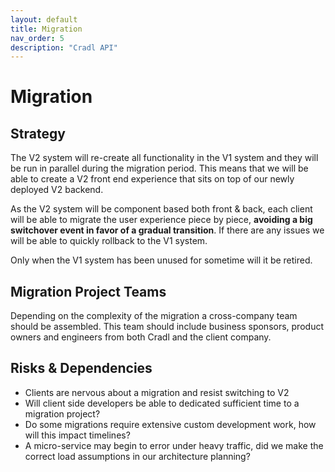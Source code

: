 ```yaml
---
layout: default
title: Migration
nav_order: 5
description: "Cradl API"
---
```


# Migration

## Strategy

The V2 system will re-create all functionality in the V1 system and they will be run in parallel during the migration period. This means that we will be able to create a V2 front end experience that sits on top of our newly deployed V2 backend.

As the V2 system will be component based both front & back, each client will be able to migrate the user experience piece by piece, **avoiding a big switchover event in favor of a gradual transition**. If there are any issues we will be able to quickly rollback to the V1 system.

Only when the V1 system has been unused for sometime will it be retired.

## Migration Project Teams

Depending on the complexity of the migration a cross-company team should be assembled. This team should include business sponsors, product owners and engineers from both Cradl and the client company.

## Risks & Dependencies

* Clients are nervous about a migration and resist switching to V2
* Will client side developers be able to dedicated sufficient time to a migration project?
* Do some migrations require extensive custom development work, how will this impact timelines?
* A micro-service may begin to error under heavy traffic, did we make the correct load assumptions in our architecture planning?
